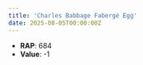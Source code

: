 ```yaml
---
title: 'Charles Babbage Fabergé Egg'
date: 2025-08-05T00:00:00Z
---
```

- **RAP**: 684
- **Value**: -1
